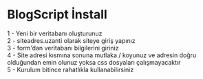 # BlogScript İnstall

1 - Yeni bir veritabanı oluşturunuz<br/>
2 - siteadres.uzanti olarak siteye giriş yapınız<br/>
3 - form'dan veritabanı bilgilerini giriniz<br/>
4 - Site adresi kısmına sonuna mutlaka / koyunuz ve adresin doğru olduğundan emin olunuz yoksa css dosyaları çalışmayacaktır<br/>
5 - Kurulum bitince rahatlıkla kullanabilirsiniz<br/>

